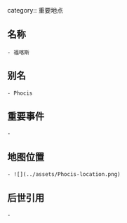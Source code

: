 category:: 重要地点
## 名称
	- 福喀斯
## 别名
	- Phocis
## 重要事件
	-
## 地图位置
	- ![](../assets/Phocis-location.png)
## 后世引用
	-
